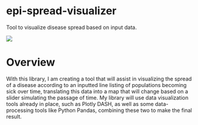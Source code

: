 # epi-spread-visualizer
Tool to visualize disease spread based on input data.

![](https://img.shields.io/github/license/scb-school/epi-spread-visualizer)
# Overview
With this library, I am creating a tool that will assist in visualizing the spread of a disease according to an inputted line listing of populations becoming sick over time, translating this data into a map that will change based on a slider simulating the passage of time. My library will use data visualization tools already in place, such as Plotly DASH, as well as some data-processing tools like Python Pandas, combining these two to make the final result.
